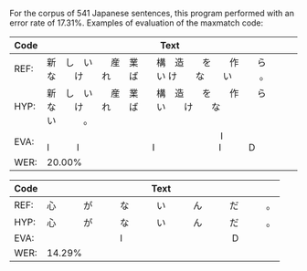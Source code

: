 For the corpus of 541 Japanese sentences, this program performed with an error rate of 17.31%. 
Examples of evaluation of the maxmatch code:


Code | Text                                                                    |
---- | ----------------------------------------------------------------------- |
REF: | 新 し い  産 業  構 造  を  作  ら  な  け  れ  ば  い  け  な  い   。 |
HYP: | 新 し い  産 業  構 造  を  作  ら  な  け  れ  ば  い  け  な  い   。 |
EVA: |                    I       I   I        I       I   D                   | 
WER: | 20.00%                                                                  |


Code | Text
-----|-----------------------------------
REF: | 心   が   な   い   ん   だ   。
HYP: | 心   が   な   い   ん   だ   。
EVA: |         I            D
WER: | 14.29%
